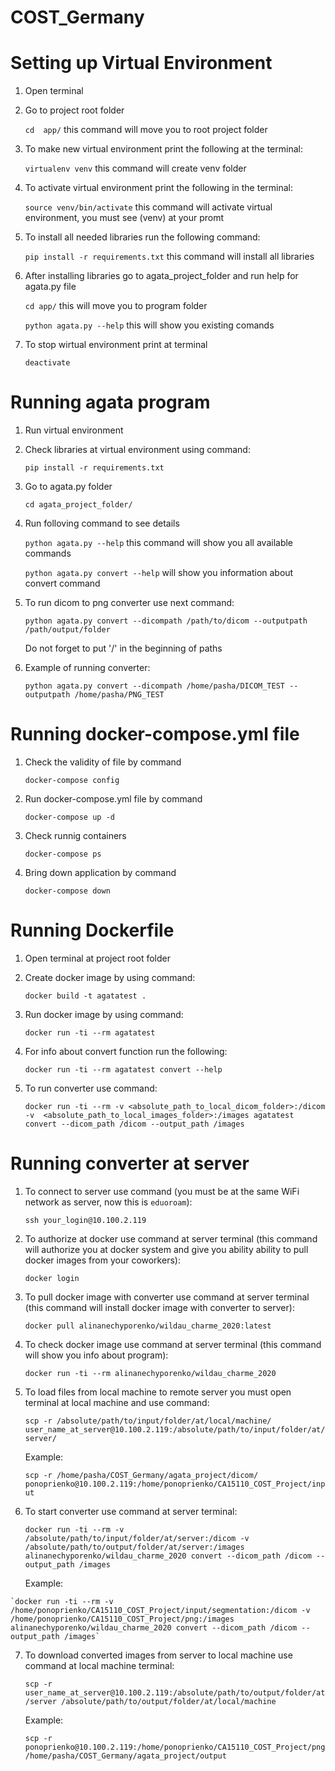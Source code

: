 # COST_Germany

# Setting up Virtual Environment

1. Open terminal

2. Go to project root folder 
	
	`cd  app/` this command  will move you to root project folder

3. To make new virtual environment print the following at the terminal:
	
	`virtualenv venv` this command will create venv folder

4. To activate virtual environment print the following in the terminal:

	`source venv/bin/activate` this command will activate virtual environment, you must see (venv) at your promt 

5. To install all needed libraries run the following command:

	`pip install -r requirements.txt` this command will install all libraries

6. After installing libraries go to agata_project_folder and run help for agata.py file

	`cd app/` this will move you to program folder
	
	`python agata.py --help` this will show you existing comands 

7. To stop wirtual environment print at terminal 

	`deactivate`

# Running agata program

1. Run virtual environment

2. Check libraries at virtual environment using command:

	`pip install -r requirements.txt`

3. Go to agata.py folder 

	`cd agata_project_folder/`
	
4. Run folloving command to see details

	`python agata.py --help` this command will show you all available commands
	
	`python agata.py convert --help` will show you information about convert command
	
5. To run dicom to png converter use next command:

	`python agata.py convert --dicompath /path/to/dicom --outputpath /path/output/folder`
	
	Do not forget to put '/' in the beginning of paths
	
6. Example of running converter:
	
	`python agata.py convert --dicompath /home/pasha/DICOM_TEST --outputpath /home/pasha/PNG_TEST`

# Running docker-compose.yml file

1. Check the validity of file by command

    `docker-compose config`

2. Run docker-compose.yml file by command

   `docker-compose up -d`

3. Check runnig containers

   `docker-compose ps`

4. Bring down application by command

   `docker-compose down`
   
 # Running Dockerfile
 
 1. Open terminal at project root folder
 
 2. Create docker image by using command:
 
    `docker build -t agatatest .`
    
 3. Run docker image by using command:
 
    `docker run -ti --rm agatatest`
 
 4. For info about convert function run the following:
 
    `docker run -ti --rm agatatest convert --help`
    
 5. To run converter use command:
 
    `docker run -ti --rm -v <absolute_path_to_local_dicom_folder>:/dicom -v  <absolute_path_to_local_images_folder>:/images agatatest convert --dicom_path /dicom --output_path /images`
 
# Running converter at server

 1. To connect to server use command (you must be at the same WiFi network as server, now this is `eduoroam`):
 
    `ssh your_login@10.100.2.119`
 
 2. To authorize at docker use command at server terminal (this command will authorize you at docker system and give you ability ability to pull docker images from your coworkers):
 
    `docker login`
    
 3. To pull docker image with converter use command at server terminal (this command will install docker image with converter to server):
 
    `docker pull alinanechyporenko/wildau_charme_2020:latest`
    
 4. To check docker image use command at server terminal (this command will show you info about program):
  
    `docker run -ti --rm alinanechyporenko/wildau_charme_2020` 
    
 5. To load files from local machine to remote server you must open terminal at local machine and use command:
 
    `scp -r /absolute/path/to/input/folder/at/local/machine/  user_name_at_server@10.100.2.119:/absolute/path/to/input/folder/at/server/`
    
    Example:
    
    `scp -r /home/pasha/COST_Germany/agata_project/dicom/  ponoprienko@10.100.2.119:/home/ponoprienko/CA15110_COST_Project/input`
    
  6. To start converter use command at server terminal:
  
     `docker run -ti --rm -v /absolute/path/to/input/folder/at/server:/dicom -v /absolute/path/to/output/folder/at/server:/images alinanechyporenko/wildau_charme_2020 convert --dicom_path /dicom --output_path /images`
     
     Example:
    
    `docker run -ti --rm -v /home/ponoprienko/CA15110_COST_Project/input/segmentation:/dicom -v /home/ponoprienko/CA15110_COST_Project/png:/images alinanechyporenko/wildau_charme_2020 convert --dicom_path /dicom --output_path /images`
    
  7. To download converted images from server to local machine use command at local machine terminal:
  
     `scp -r user_name_at_server@10.100.2.119:/absolute/path/to/output/folder/at/server /absolute/path/to/output/folder/at/local/machine`
     
     Example:
     
     `scp -r ponoprienko@10.100.2.119:/home/ponoprienko/CA15110_COST_Project/png /home/pasha/COST_Germany/agata_project/output`
